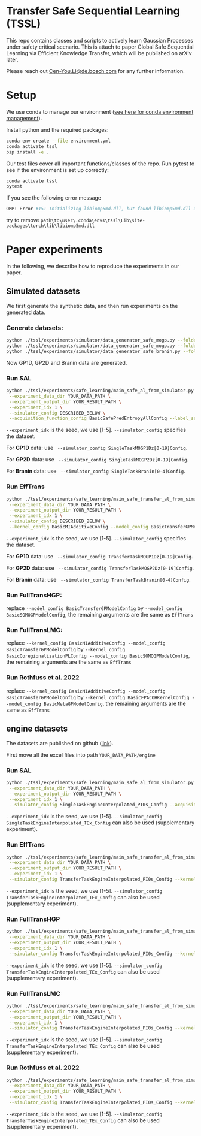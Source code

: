 # Transfer Safe Sequential Learning (TSSL)

This repo contains classes and scripts to actively learn Gaussian Processes under safety critical scenario.
This is attach to paper Global Safe Sequential Learning via Efficient Knowledge Transfer, which will be published on arXiv later.

Please reach out Cen-You.Li@de.bosch.com for any further information.

# Setup
We use conda to manage our environment ([see here for conda environment management](https://docs.conda.io/projects/conda/en/stable/user-guide/tasks/manage-environments.html)).

Install python and the required packages:
```bash
conda env create --file environment.yml
conda activate tssl
pip install -e .
```

Our test files cover all important functions/classes of the repo. Run pytest to see if the environment is set up correctly:

```bash
conda activate tssl
pytest
```

If you see the following error message
```bash
OMP: Error #15: Initializing libiomp5md.dll, but found libiomp5md.dll already initialized.
```
try to remove ```path\to\user\.conda\envs\tssl\Lib\site-packages\torch\lib\libiomp5md.dll```

# Paper experiments

In the following, we describe how to reproduce the experiments in our paper.

## Simulated datasets
We first generate the synthetic data, and then run experiments on the generated data.
### Generate datasets:

```bash
python ./tssl/experiments/simulator/data_generator_safe_mogp.py --folder YOUR_DATA_PATH --dim 1
python ./tssl/experiments/simulator/data_generator_safe_mogp.py --folder YOUR_DATA_PATH --dim 2
python ./tssl/experiments/simulator/data_generator_safe_branin.py --folder YOUR_DATA_PATH
```

Now GP1D, GP2D and Branin data are generated.

### Run SAL
```bash
python ./tssl/experiments/safe_learning/main_safe_al_from_simulator.py \
 --experiment_data_dir YOUR_DATA_PATH \
 --experiment_output_dir YOUR_RESULT_PATH \
 --experiment_idx 1 \
 --simulator_config DESCRIBED_BELOW \
 --acquisition_function_config BasicSafePredEntropyAllConfig --label_safeland True --safe_lower 0 --safe_upper inf --n_data_initial 10 --n_steps 50 --n_data_test 200 --query_noisy True
```
`--experiment_idx` is the seed, we use [1-5].
`--simulator_config` specifies the dataset.

For **GP1D** data: use ` --simulator_config SingleTaskMOGP1Dz[0-19]Config`.

For **GP2D** data: use ` --simulator_config SingleTaskMOGP2Dz[0-19]Config`.

For **Branin** data: use ` --simulator_config SingleTaskBranin[0-4]Config`.

### Run EffTrans

```bash
python ./tssl/experiments/safe_learning/main_safe_transfer_al_from_simulator.py \
 --experiment_data_dir YOUR_DATA_PATH \
 --experiment_output_dir YOUR_RESULT_PATH \
 --experiment_idx 1 \
 --simulator_config DESCRIBED_BELOW \
 --kernel_config BasicMIAdditiveConfig --model_config BasicTransferGPModelConfig --acquisition_function_config BasicSafePredEntropyAllConfig --label_safeland True --safe_lower_source 0 --safe_upper_source inf --safe_lower 0 --safe_upper inf --n_data_s 100 --n_data_initial 10 --n_steps 50 --n_data_test 200 --query_noisy True
```
 `--experiment_idx` is the seed, we use [1-5].
`--simulator_config` specifies the dataset.

For **GP1D** data: use ` --simulator_config TransferTaskMOGP1Dz[0-19]Config`.

For **GP2D** data: use ` --simulator_config TransferTaskMOGP2Dz[0-19]Config`.

For **Branin** data: use ` --simulator_config TransferTaskBranin[0-4]Config`.

### Run FullTransHGP:
replace `--model_config BasicTransferGPModelConfig` by `--model_config BasicSOMOGPModelConfig`, the remaining arguments are the same as `EffTrans`

### Run FullTransLMC:
replace `--kernel_config BasicMIAdditiveConfig --model_config BasicTransferGPModelConfig` by `--kernel_config BasicCoregionalizationPLConfig --model_config BasicSOMOGPModelConfig`, the remaining arguments are the same as `EffTrans`

### Run Rothfuss et al. 2022
replace `--kernel_config BasicMIAdditiveConfig --model_config BasicTransferGPModelConfig` by `--kernel_config BasicFPACOHKernelConfig --model_config BasicMetaGPModelConfig`, the remaining arguments are the same as `EffTrans`


## engine datasets
The datasets are published on github ([link](https://github.com/boschresearch/Bosch-Engine-Datasets/tree/master/pengines)).

First move all the excel files into path ```YOUR_DATA_PATH/engine```

### Run SAL
```bash
python ./tssl/experiments/safe_learning/main_safe_al_from_simulator.py \
 --experiment_data_dir YOUR_DATA_PATH \
 --experiment_output_dir YOUR_RESULT_PATH \
 --experiment_idx 1 \
 --simulator_config SingleTaskEngineInterpolated_PI0s_Config --acquisition_function_config BasicSafePredEntropyAllConfig --safe_lower -100 --safe_upper 1.0 --n_data_initial 20 --n_steps 100 --n_data_test 1000  --label_safeland True --query_noisy False

```
`--experiment_idx` is the seed, we use [1-5].
`--simulator_config SingleTaskEngineInterpolated_TEx_Config` can also be used (supplementary experiment).

### Run EffTrans
```bash
python ./tssl/experiments/safe_learning/main_safe_transfer_al_from_simulator.py \
 --experiment_data_dir YOUR_DATA_PATH \
 --experiment_output_dir YOUR_RESULT_PATH \
 --experiment_idx 1 \
 --simulator_config TransferTaskEngineInterpolated_PI0s_Config --kernel_config BasicMIAdditiveConfig --model_config BasicTransferGPModelConfig --acquisition_function_config BasicSafePredEntropyAllConfig --safe_lower_source -100 --safe_upper_source 100 --safe_lower -100 --safe_upper 1.0 --n_data_s 500 --n_data_initial 20 --n_steps 100 --n_data_test 1000  --label_safeland True --query_noisy False

```
`--experiment_idx` is the seed, we use [1-5].
`--simulator_config TransferTaskEngineInterpolated_TEx_Config` can also be used (supplementary experiment).

### Run FullTransHGP
```bash
python ./tssl/experiments/safe_learning/main_safe_transfer_al_from_simulator.py \
 --experiment_data_dir YOUR_DATA_PATH \
 --experiment_output_dir YOUR_RESULT_PATH \
 --experiment_idx 1 \
 --simulator_config TransferTaskEngineInterpolated_PI0s_Config --kernel_config BasicMIAdditiveConfig --model_config BasicSOMOGPModelConfig --acquisition_function_config BasicSafePredEntropyAllConfig --safe_lower_source -100 --safe_upper_source 100 --safe_lower -100 --safe_upper 1.0 --n_data_s 500 --n_data_initial 20 --n_steps 100 --n_data_test 1000  --label_safeland True --query_noisy False

```
`--experiment_idx` is the seed, we use [1-5].
`--simulator_config TransferTaskEngineInterpolated_TEx_Config` can also be used (supplementary experiment).

### Run FullTransLMC
```bash
python ./tssl/experiments/safe_learning/main_safe_transfer_al_from_simulator.py \
 --experiment_data_dir YOUR_DATA_PATH \
 --experiment_output_dir YOUR_RESULT_PATH \
 --experiment_idx 1 \
 --simulator_config TransferTaskEngineInterpolated_PI0s_Config --kernel_config BasicCoregionalizationPLConfig --model_config BasicSOMOGPModelConfig --acquisition_function_config BasicSafePredEntropyAllConfig --safe_lower_source -100 --safe_upper_source 100 --safe_lower -100 --safe_upper 1.0 --n_data_s 500 --n_data_initial 20 --n_steps 100 --n_data_test 1000  --label_safeland True --query_noisy False

```
`--experiment_idx` is the seed, we use [1-5].
`--simulator_config TransferTaskEngineInterpolated_TEx_Config` can also be used (supplementary experiment).

### Run Rothfuss et al. 2022
```bash
python ./tssl/experiments/safe_learning/main_safe_transfer_al_from_simulator.py \
 --experiment_data_dir YOUR_DATA_PATH \
 --experiment_output_dir YOUR_RESULT_PATH \
 --experiment_idx 1 \
 --simulator_config TransferTaskEngineInterpolated_PI0s_Config --kernel_config BasicFPACOHKernelConfig --model_config BasicMetaGPModelConfig --acquisition_function_config BasicSafePredEntropyAllConfig --safe_lower_source -100 --safe_upper_source 100 --safe_lower -100 --safe_upper 1.0 --n_data_s 500 --n_data_initial 20 --n_steps 100 --n_data_test 1000 --label_safeland True --query_noisy False

```
`--experiment_idx` is the seed, we use [1-5].
`--simulator_config TransferTaskEngineInterpolated_TEx_Config` can also be used (supplementary experiment).